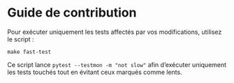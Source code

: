 # Guide de contribution

Pour exécuter uniquement les tests affectés par vos modifications, utilisez le script :

```
make fast-test
```

Ce script lance `pytest --testmon -m "not slow"` afin d’exécuter uniquement les tests touchés
tout en évitant ceux marqués comme lents.
